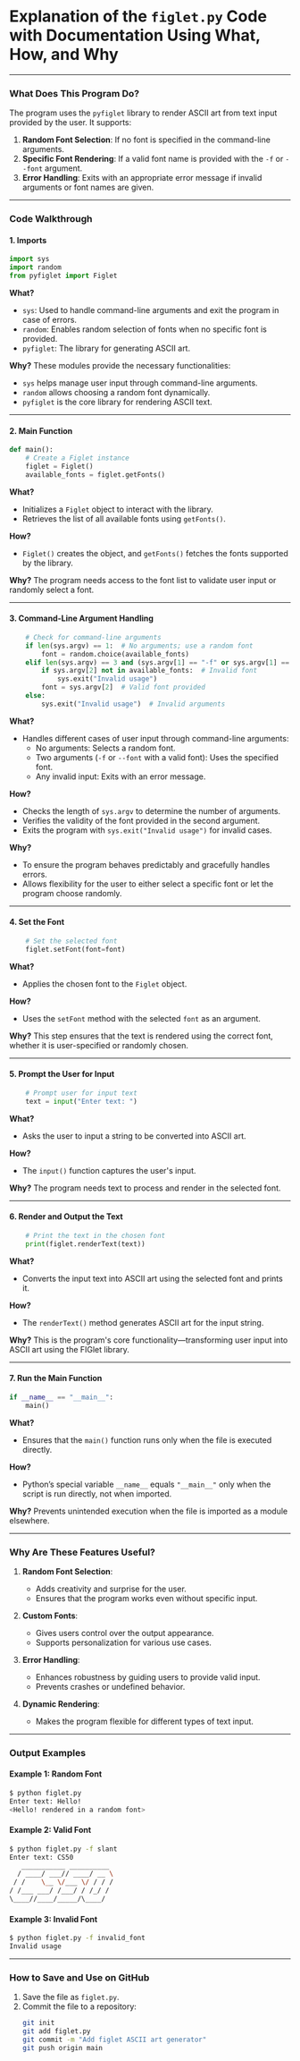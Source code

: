 # Explanation of the `figlet.py` Code with Documentation Using What, How, and Why

---

### **What Does This Program Do?**
The program uses the `pyfiglet` library to render ASCII art from text input provided by the user. It supports:
1. **Random Font Selection**: If no font is specified in the command-line arguments.
2. **Specific Font Rendering**: If a valid font name is provided with the `-f` or `--font` argument.
3. **Error Handling**: Exits with an appropriate error message if invalid arguments or font names are given.

---

### **Code Walkthrough**

#### 1. **Imports**
```python
import sys
import random
from pyfiglet import Figlet
```

**What?**
- `sys`: Used to handle command-line arguments and exit the program in case of errors.
- `random`: Enables random selection of fonts when no specific font is provided.
- `pyfiglet`: The library for generating ASCII art.

**Why?**
These modules provide the necessary functionalities:
- `sys` helps manage user input through command-line arguments.
- `random` allows choosing a random font dynamically.
- `pyfiglet` is the core library for rendering ASCII text.

---

#### 2. **Main Function**
```python
def main():
    # Create a Figlet instance
    figlet = Figlet()
    available_fonts = figlet.getFonts()
```

**What?**
- Initializes a `Figlet` object to interact with the library.
- Retrieves the list of all available fonts using `getFonts()`.

**How?**
- `Figlet()` creates the object, and `getFonts()` fetches the fonts supported by the library.

**Why?**
The program needs access to the font list to validate user input or randomly select a font.

---

#### 3. **Command-Line Argument Handling**
```python
    # Check for command-line arguments
    if len(sys.argv) == 1:  # No arguments; use a random font
        font = random.choice(available_fonts)
    elif len(sys.argv) == 3 and (sys.argv[1] == "-f" or sys.argv[1] == "--font"):
        if sys.argv[2] not in available_fonts:  # Invalid font
            sys.exit("Invalid usage")
        font = sys.argv[2]  # Valid font provided
    else:
        sys.exit("Invalid usage")  # Invalid arguments
```

**What?**
- Handles different cases of user input through command-line arguments:
  - No arguments: Selects a random font.
  - Two arguments (`-f` or `--font` with a valid font): Uses the specified font.
  - Any invalid input: Exits with an error message.

**How?**
- Checks the length of `sys.argv` to determine the number of arguments.
- Verifies the validity of the font provided in the second argument.
- Exits the program with `sys.exit("Invalid usage")` for invalid cases.

**Why?**
- To ensure the program behaves predictably and gracefully handles errors.
- Allows flexibility for the user to either select a specific font or let the program choose randomly.

---

#### 4. **Set the Font**
```python
    # Set the selected font
    figlet.setFont(font=font)
```

**What?**
- Applies the chosen font to the `Figlet` object.

**How?**
- Uses the `setFont` method with the selected `font` as an argument.

**Why?**
This step ensures that the text is rendered using the correct font, whether it is user-specified or randomly chosen.

---

#### 5. **Prompt the User for Input**
```python
    # Prompt user for input text
    text = input("Enter text: ")
```

**What?**
- Asks the user to input a string to be converted into ASCII art.

**How?**
- The `input()` function captures the user's input.

**Why?**
The program needs text to process and render in the selected font.

---

#### 6. **Render and Output the Text**
```python
    # Print the text in the chosen font
    print(figlet.renderText(text))
```

**What?**
- Converts the input text into ASCII art using the selected font and prints it.

**How?**
- The `renderText()` method generates ASCII art for the input string.

**Why?**
This is the program's core functionality—transforming user input into ASCII art using the FIGlet library.

---

#### 7. **Run the Main Function**
```python
if __name__ == "__main__":
    main()
```

**What?**
- Ensures that the `main()` function runs only when the file is executed directly.

**How?**
- Python’s special variable `__name__` equals `"__main__"` only when the script is run directly, not when imported.

**Why?**
Prevents unintended execution when the file is imported as a module elsewhere.

---

### **Why Are These Features Useful?**
1. **Random Font Selection**:
   - Adds creativity and surprise for the user.
   - Ensures that the program works even without specific input.
   
2. **Custom Fonts**:
   - Gives users control over the output appearance.
   - Supports personalization for various use cases.

3. **Error Handling**:
   - Enhances robustness by guiding users to provide valid input.
   - Prevents crashes or undefined behavior.

4. **Dynamic Rendering**:
   - Makes the program flexible for different types of text input.

---

### **Output Examples**

#### Example 1: Random Font
```bash
$ python figlet.py
Enter text: Hello!
<Hello! rendered in a random font>
```

#### Example 2: Valid Font
```bash
$ python figlet.py -f slant
Enter text: CS50
   ___________ __________ 
  / ____/ ___// ____/ __ \
 / /    \__ \/___ \/ / / /
/ /___ ___/ /___/ / /_/ / 
\____//____/_____/\____/  
```

#### Example 3: Invalid Font
```bash
$ python figlet.py -f invalid_font
Invalid usage
```

---

### **How to Save and Use on GitHub**
1. Save the file as `figlet.py`.
2. Commit the file to a repository:
   ```bash
   git init
   git add figlet.py
   git commit -m "Add figlet ASCII art generator"
   git push origin main
   ```
